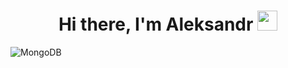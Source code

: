 <h1 align="center">Hi there, I'm Aleksandr 
<img src="https://github.com/blackcater/blackcater/raw/main/images/Hi.gif" height="32"/></h1>

![MongoDB](https://img.shields.io/badge/MongoDB-%234ea94b.svg?style=for-the-badge&logo=mongodb&logoColor=white)

<!--
**aleksandrmalakhov/aleksandrmalakhov** is a ✨ _special_ ✨ repository because its `README.md` (this file) appears on your GitHub profile.

Here are some ideas to get you started:

- 🔭 I’m currently working on ...
- 🌱 I’m currently learning ...
- 👯 I’m looking to collaborate on ...
- 🤔 I’m looking for help with ...
- 💬 Ask me about ...
- 📫 How to reach me: ...
- 😄 Pronouns: ...
- ⚡ Fun fact: ...
-->
